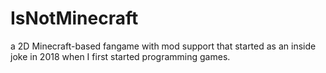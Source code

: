# IsNotMinecraft
a 2D Minecraft-based fangame with mod support that started as an inside joke in 2018 when I first started programming games.
